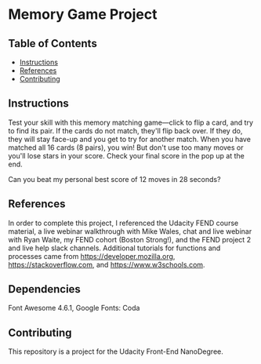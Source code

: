 # Memory Game Project

## Table of Contents

* [Instructions](#instructions)
* [References](#references)
* [Contributing](#contributing)

## Instructions

Test your skill with this memory matching game—click to flip a card, and try to find its pair. If the cards do not match, they'll flip back over.  If they do, they will stay face-up and you get to try for another match.  When you have matched all 16 cards (8 pairs), you win! But don't use too many moves or you'll lose stars in your score. Check your final score in the pop up at the end.

Can you beat my personal best score of 12 moves in 28 seconds?

## References

In order to complete this project, I referenced the Udacity FEND course material, a live webinar walkthrough with Mike Wales, chat and live webinar with Ryan Waite, my FEND cohort (Boston Strong!), and the FEND project 2 and live help slack channels.  Additional tutorials for functions and processes came from https://developer.mozilla.org, https://stackoverflow.com, and https://www.w3schools.com.

## Dependencies

Font Awesome 4.6.1, Google Fonts: Coda

## Contributing

This repository is a project for the Udacity Front-End NanoDegree.

